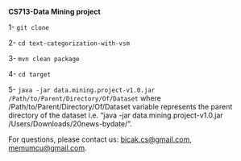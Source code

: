 **CS713-Data Mining project**

1- `git clone`

2- `cd text-categorization-with-vsm`

3- `mvn clean package`

4- `cd target`

5- `java -jar data.mining.project-v1.0.jar /Path/to/Parent/Directory/Of/Dataset` where /Path/to/Parent/Directory/Of/Dataset variable represents the parent directory of the dataset i.e. “java -jar data.mining.project-v1.0.jar /Users/Downloads/20news-bydate/”.


For questions, please contact us: bicak.cs@gmail.com, memumcu@gmail.com.